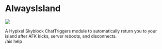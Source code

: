 # AlwaysIsland
![](https://i.imgur.com/6eCAajg.png)

  A Hypixel Skyblock ChatTriggers module to automatically return you to your island after AFK kicks, server reboots, and disconnects.
  </br>
  /ais help
